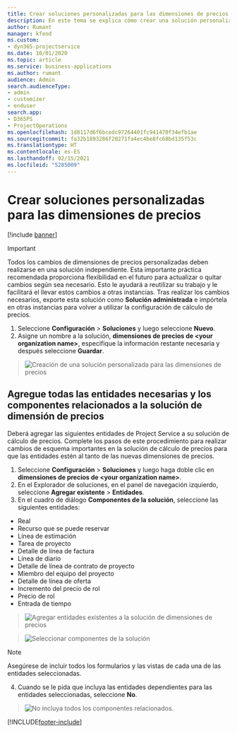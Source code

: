 ```yaml
---
title: Crear soluciones personalizadas para las dimensiones de precios
description: En este tema se explica cómo crear una solución personalizada al crear dimensiones de precios personalizadas.
author: Rumant
manager: kfend
ms.custom:
- dyn365-projectservice
ms.date: 10/01/2020
ms.topic: article
ms.service: business-applications
ms.author: rumant
audience: Admin
search.audienceType:
- admin
- customizer
- enduser
search.app:
- D365PS
- ProjectOperations
ms.openlocfilehash: 1d8117d6f6bcedc97264401fc941470f34efb1ae
ms.sourcegitcommit: fa32b1893286f20271fa4ec4be8fc68bd135f53c
ms.translationtype: HT
ms.contentlocale: es-ES
ms.lasthandoff: 02/15/2021
ms.locfileid: "5285009"
---
```

# <a name="create-custom-solutions-for-pricing-dimensions"></a>Crear soluciones personalizadas para las dimensiones de precios

[!include [banner](../includes/psa-now-project-operations.md)]

> [!IMPORTANT]
> Todos los cambios de dimensiones de precios personalizadas deben realizarse en una solución independiente. Esta importante práctica recomendada proporciona flexibilidad en el futuro para actualizar o quitar cambios según sea necesario. Esto le ayudará a reutilizar su trabajo y le facilitará el llevar estos cambios a otras instancias. Tras realizar los cambios necesarios, exporte esta solución como **Solución administrada** e impórtela en otras instancias para volver a utilizar la configuración de cálculo de precios.

1. Seleccione **Configuración** > **Soluciones** y luego seleccione **Nuevo**. 
2. Asigne un nombre a la solución, **dimensiones de precios de \<your organization name>**, especifique la información restante necesaria y después seleccione **Guardar**.

> ![Creación de una solución personalizada para las dimensiones de precios](media/Creation-of-custom-pricing-dimension-solution.PNG)
  
## <a name="add-all-required-entities-and-related-components-to-the-pricing-dimension-solution"></a>Agregue todas las entidades necesarias y los componentes relacionados a la solución de dimensión de precios
Deberá agregar las siguientes entidades de Project Service a su solución de cálculo de precios. Complete los pasos de este procedimiento para realizar cambios de esquema importantes en la solución de cálculo de precios para que las entidades estén al tanto de las nuevas dimensiones de precios.

1. Seleccione **Configuración** > **Soluciones** y luego haga doble clic en **dimensiones de precios de \<your organization name>**. 
2. En el Explorador de soluciones, en el panel de navegación izquierdo, seleccione **Agregar existente** > **Entidades**.
3. En el cuadro de diálogo **Componentes de la solución**, seleccione las siguientes entidades:

- Real
- Recurso que se puede reservar
- Línea de estimación
- Tarea de proyecto
- Detalle de línea de factura
- Línea de diario
- Detalle de línea de contrato de proyecto
- Miembro del equipo del proyecto
- Detalle de línea de oferta
- Incremento del precio de rol
- Precio de rol 
- Entrada de tiempo 

> ![Agregar entidades existentes a la solución de dimensiones de precios](media/Existing-entities-to-PD-solution.png)

> ![Seleccionar componentes de la solución](media/Dimension-Components.png)

> [!NOTE]
> Asegúrese de incluir todos los formularios y las vistas de cada una de las entidades seleccionadas.

4. Cuando se le pida que incluya las entidades dependientes para las entidades seleccionadas, seleccione **No**.

> ![No incluya todos los componentes relacionados.](media/Do-not-include-required.png)




[!INCLUDE[footer-include](../includes/footer-banner.md)]